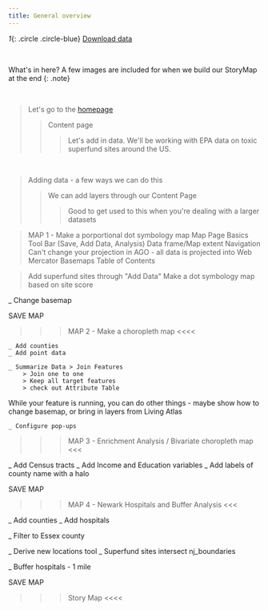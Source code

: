 ```yaml
---
title: General overview
---
```


*1*{: .circle .circle-blue} [Download data](https://nuwildcat-my.sharepoint.com/:u:/g/personal/mfn2245_ads_northwestern_edu/EU9glLqMxHtOiAmaHzsw4nEBvccaIEKsslrS14rQC7odcg?e=3amqNy)

<br> 

What's in here?
A few images are included for when we build our StoryMap at the end
{: .note}

<br>

> Let's go to the [homepage](https://northwestern.maps.arcgis.com/home/index.html)
>  
>> Content page
>>> Let's add in data. We'll be working with EPA data on toxic superfund sites around the US.

<br>

>   Adding data - a few ways we can do this
>> We can add layers through our Content Page
>>> Good to get used to this when you're dealing with a larger datasets

> MAP 1 - Make a porportional dot symbology map
>   Map Page Basics
>     Tool Bar (Save, Add Data, Analysis)
>     Data frame/Map extent
>     Navigation
>     Can't change your projection in AGO - all data is projected into Web Mercator
>   Basemaps
>   Table of Contents

> Add superfund sites through "Add Data" 
>   Make a dot symbology map based on site score

_ Change basemap 


SAVE MAP 

>>> MAP 2 - Make a choropleth map <<<<

	_ Add counties
	_ Add point data

	_ Summarize Data > Join Features
		> Join one to one
		> Keep all target features
		> check out Attribute Table

While your feature is running, you can do other things - maybe show how to change basemap, or bring in layers from Living Atlas

	_ Configure pop-ups


>>> MAP 3 - Enrichment Analysis / Bivariate choropleth map <<<

_ Add Census tracts
_ Add Income and Education variables
_ Add labels of county name with a halo 


SAVE MAP 


>>> MAP 4 - Newark Hospitals and Buffer Analysis <<<

_ Add counties
_ Add hospitals

_ Filter to Essex county

_ Derive new locations tool
	_ Superfund sites intersect nj_boundaries

_ Buffer hospitals - 1 mile

SAVE MAP


>>> Story Map <<<<

